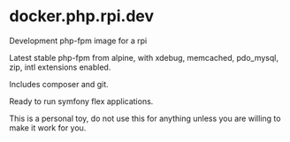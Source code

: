 # docker.php.rpi.dev
Development php-fpm image for a rpi

Latest stable php-fpm from alpine, with xdebug, memcached, pdo_mysql, zip, intl extensions enabled.

Includes composer and git.

Ready to run symfony flex applications.

This is a personal toy, do not use this for anything unless you are willing to make it work for you.